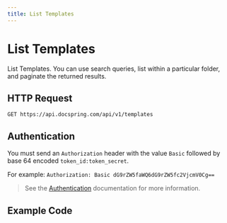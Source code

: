 ```yaml
---
title: List Templates
---
```


# List Templates

List Templates. You can use search queries, list within a particular folder, and paginate the returned results.

## HTTP Request

`GET https://api.docspring.com/api/v1/templates`

## Authentication

You must send an `Authorization` header with the value `Basic` followed by base 64 encoded `token_id:token_secret`.

For example: `Authorization: Basic dG9rZW5faWQ6dG9rZW5fc2VjcmV0Cg==`

> See the [Authentication](../install-api-client/authentication) documentation for more information.

## Example Code

<CodeSwitcher :languages="{javascript:'JavaScript', ruby:'Ruby', python:'Python', php:'PHP', csharp:'C#'}">
<template v-slot:javascript>

```javascript
var DocSpring = require("docspring");

var config = new DocSpring.Configuration();
config.apiTokenId = "DOCSPRING_TOKEN_ID";
config.apiTokenSecret = "DOCSPRING_TOKEN_SECRET";
client = new DocSpring.Client(config);

var opts = {
  query: "search by name",
  parent_folder_id: "fld_000000000000000002",
  page: 1,
  per_page: 10,
};

client.listTemplates(opts, function(error, templates) {
  if (error) throw error;
  console.log(templates);
});
```

</template>
<template v-slot:ruby>

```ruby
require 'docspring'

DocSpring.configure do |c|
  c.username  = ENV['DOCSPRING_TOKEN_ID']
  c.password  = ENV['DOCSPRING_TOKEN_SECRET']
end

docspring = DocSpring::Client.new

templates = docspring.list_templates(query: 'search by name', parent_folder_id: 'fld_000000000000000002', page: 1, per_page: 10)
puts templates
```

</template>
<template v-slot:python>

```python
import docspring

client = docspring.Client()
client.api_client.configuration.username = "DOCSPRING_TOKEN_ID"
client.api_client.configuration.password = "DOCSPRING_TOKEN_SECRET"

templates = client.list_templates(page=1, per_page=10, query="search by name")
print(templates)
```

</template>
<template v-slot:php>

```php
<?php
// This is a live example that you can run in the PHP interactive shell (php -a)
$docspring = new DocSpring\Client();
$docspring->getConfig()->setUsername('DOCSPRING_TOKEN_ID');
$docspring->getConfig()->setPassword('DOCSPRING_TOKEN_SECRET');

# Set $query to an empty string if you want to list all templates
$query = 'search by name'; # String | Search By Name
$parent_folder_id: "fld_000000000000000002";
$page = 1; // int | Default: 1
$per_page = 10; // int | Default: 50
$templates = $docspring->listTemplates($query, $parent_folder_id, $page, $per_page);
echo $templates;
```

</template>
<template v-slot:csharp>

```csharp
using System;
using System.Diagnostics;
using DocSpring.Client.Api;
using DocSpring.Client.Client;
using DocSpring.Client.Model;

namespace Example
{
    public class DocSpringExample
    {
        public void main()
        {
          Configuration.Default.Username = "DOCSPRING_TOKEN_ID";
          Configuration.Default.Password = "DOCSPRING_TOKEN_SECRET";

          var apiInstance = new PDFApi();
          string templateId = "tpl_000000000000000001";

          var query = "search by name";
          var parentFolderId = "fld_000000000000000002";
          var page = 2;
          var perPage = 1;

          var templates = apiInstance.ListTemplates(query, parentFolderId, page, perPage);
          Debug.WriteLine(templates);

          // Using named parameters:
          // var templates = apiInstance.ListTemplates(query: query, page: page, perPage: perPage);
        }
    }
}
```

</template>
</CodeSwitcher>
